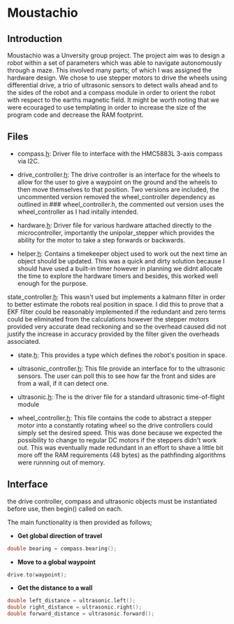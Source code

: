 # Moustachio

## Introduction

Moustachio was a Unversity group project. The project aim was to design a robot within a set of parameters which was able to navigate autonomously through a maze. This involved many parts; of which I was assigned the hardware design. We chose to use stepper motors to drive the wheels using differential drive, a trio of ultrasonic sensors to detect walls ahead and to the sides of the robot and a compass module in order to orient the robot with respect to the earths magnetic field. It might be worth noting that we were ecouraged to use templating in order to increase the size of the program code and decrease the RAM footprint. 

## Files

- compass.[h](compass.h):  Driver file to interface with the HMC5883L 3-axis compass via I2C.

- drive_controller.[h](drive_controller.h): The drive controller is an interface for the wheels to allow for the user to give a waypoint on the ground and the wheels to then move themselves to that position. Two versions are included, the uncommented version removed the wheel_controller dependency as outlined in ### wheel_controller.h, the commented out version uses the wheel_controller as I had initally intended.

- hardware.[h](hardware.h): Driver file for various hardware attached directly to the microcontroller, importantly the unipolar_stepper which provides the ability for the motor to take a step forwards or backwards.

- helper.[h](helper.h): Contains a timekeeper object used to work out the next time an object should be updated. This was a quick and dirty solution because I should have used a built-in timer however in planning we didnt allocate the time to explore the hardware timers and besides, this worked well enough for the purpose.

state_controller.[h](state_controller.h): This wasn't used but implements a kalmann filter in order to better estimate the robots real position in space. I did this to prove that a EKF filter could be reasonably implemented if the redundant and zero terms could be eliminated from the calculations however the stepper motors provided very accurate dead reckoning and so the overhead caused did not justify the increase in accuracy provided by the filter given the overheads associated.

- state.[h](state.h): This provides a type which defines the robot's position in space.

- ultrasonic_controller.[h](ultrasonic_controller.h): This file provide an interface for to the ultrasonic sensors. The user can poll this to see how far the front and sides are from a wall, if it can detect one.

- ultrasonic.[h](ultrasonic.h): The is the driver file for a standard ultrasonic time-of-flight module

- wheel_controller.[h](wheel_controller.h): This file contains the code to abstract a stepper motor into a constantly rotating wheel so the drive controllers could simply set the desired speed. This was done because we expected the possibility to change to regular DC motors if the steppers didn't work out. This was eventually made redundant in an effort to shave a little bit more off the RAM requirements (48 bytes) as the pathfinding algorithms were runnning out of memory.

## Interface

the drive controller, compass and ultrasonic objects must be instantiated before use, then begin() called on each.

The main functionality is then provided as follows;

- **Get global direction of travel**

```cpp 
double bearing = compass.bearing(); 
```

- **Move to a global waypoint**

```cpp 
drive.to(waypoint); 
```

- **Get the distance to a wall**

```cpp
double left_distance = ultrasonic.left();
double right_distance = ultrasonic.right();
double forward_distance = ultrasonic.forward();
```

